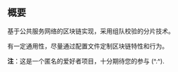 ## 概要

基于公共服务网络的区块链实现，采用组队校验的分片技术。

有一定通用性，尽量通过配置文件定制区块链特性和行为。


**注**：这是一个匿名的爱好者项目，十分期待您的参与 (^.^).
